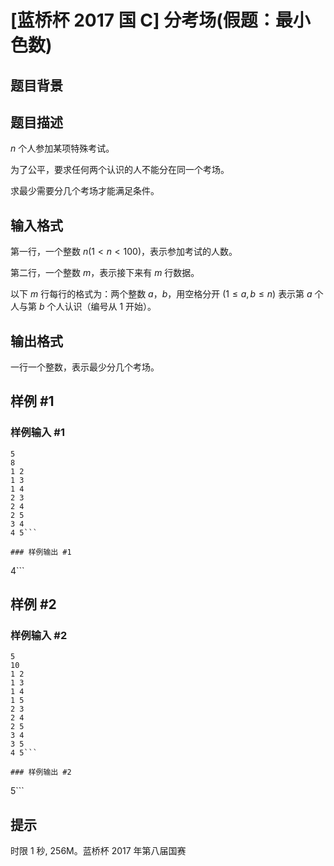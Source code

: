 # [蓝桥杯 2017 国 C] 分考场(假题：最小色数)

## 题目背景



## 题目描述

$n$ 个人参加某项特殊考试。

为了公平，要求任何两个认识的人不能分在同一个考场。

求最少需要分几个考场才能满足条件。

## 输入格式

第一行，一个整数 $n(1<n<100)$，表示参加考试的人数。

第二行，一个整数 $m$，表示接下来有 $m$ 行数据。

以下 $m$ 行每行的格式为：两个整数 $a$，$b$，用空格分开 $(1 \le a,b \le n)$ 表示第 $a$ 个人与第 $b$ 个人认识（编号从 $1$ 开始）。

## 输出格式

一行一个整数，表示最少分几个考场。

## 样例 #1

### 样例输入 #1
```
5
8
1 2
1 3
1 4
2 3
2 4
2 5
3 4
4 5```

### 样例输出 #1

```
4```

## 样例 #2

### 样例输入 #2
```
5
10
1 2
1 3
1 4
1 5
2 3
2 4
2 5
3 4
3 5
4 5```

### 样例输出 #2

```
5```

## 提示

时限 1 秒, 256M。蓝桥杯 2017 年第八届国赛
